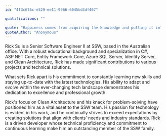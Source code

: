 ```yaml
---
id: "4f3c676c-e529-ee11-9966-6045bd3df407"

qualifications: ""

quote: "Happiness comes from acquiring the knowledge and putting it into practice."
quoteAuthor: "Anonymous"
---
```


Rick Su is a Senior Software Engineer II at SSW, based in the Australian office. With a robust educational background and specialization in C#, ASP.NET Core, Entity Framework Core, Azure SQL Server, Identity Server, and Clean Architecture, Rick has made significant contributions to various projects and technical solutions.

What sets Rick apart is his commitment to constantly learning new skills and staying up-to-date with the latest technologies. His ability to adapt and evolve within the ever-changing tech landscape demonstrates his dedication to excellence and professional growth.

Rick's focus on Clean Architecture and his knack for problem-solving have positioned him as a vital asset to the SSW team. His passion for technology is evident in his work, and he continually strives to exceed expectations by creating solutions that align with clients' needs and industry standards. Rick is a driven developer whose technical proficiency and commitment to continuous learning make him an outstanding member of the SSW family.
